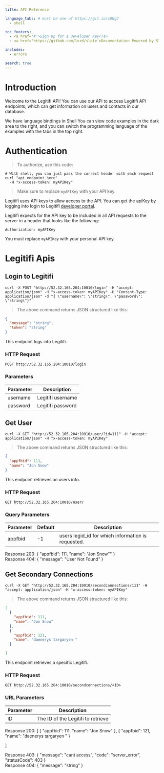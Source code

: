 ```yaml
---
title: API Reference

language_tabs: # must be one of https://git.io/vQNgJ
  - shell

toc_footers:
  - <a href='#'>Sign Up for a Developer Key</a>
  - <a href='https://github.com/lord/slate'>Documentation Powered by Slate</a>

includes:
  - errors

search: true
---
```


# Introduction

Welcome to the Legitifi API! You can use our API to access Legitifi API endpoints, which can get information on users and contacts in our database.

We have language bindings in Shell You can view code examples in the dark area to the right, and you can switch the programming language of the examples with the tabs in the top right.

# Authentication

> To authorize, use this code:

```shell
# With shell, you can just pass the correct header with each request
curl "api_endpoint_here"
  -H "x-access-token: myAPIKey"
```

> Make sure to replace `myAPIKey` with your API key.

Legitifi uses API keys to allow access to the API. You can get the apiKey by logging into login to Legitifi [developer portal](http://example.com/developers).

Legitifi expects for the API key to be included in all API requests to the server in a header that looks like the following:

`Authorization: myAPIKey`

<aside class="notice">
You must replace <code>myAPIKey</code> with your personal API key.
</aside>

# Legitifi Apis

## Login to Legitifi

```shell
curl -X POST "http://52.32.165.204:10010/login" -H "accept: application/json" -H "x-access-token: myAPIKey" -H "Content-Type: application/json" -d "{ \"username\": \"string\", \"password\": \"string\"}"
```

> The above command returns JSON structured like this:

```json
{
  "message": "string",
  "token": "string"
}
```

This endpoint logs into Legitifi.

### HTTP Request

`POST http://52.32.165.204:10010/login`

### Parameters

Parameter | Description
--------- | -----------
username |  Legitifi username
password |  Legitifi password

## Get User

```shell
curl -X GET "http://52.32.165.204:10010/user/?id=111" -H "accept: application/json" -H "x-access-token: myAPIKey"
```

> The above command returns JSON structured like this:

```json
{
  "appfbid": 111,
  "name": "Jon Snow"
}
```

This endpoint retrieves an users info.

### HTTP Request

`GET http://52.32.165.204:10010/user/`

### Query Parameters

Parameter | Default | Description
--------- | ------- | -----------
appfbid | -1 | users legid_id for which information is requested.


<aside class="success">
Response 200:
{
  "appfbid": 111,
  "name": "Jon Snow""
}
</aside>
<aside class="warning">
  Response 404:
  {
    "message": "User Not Found"
  }
</aside>

## Get Secondary Connections

```shell
curl -X GET "http://52.32.165.204:10010/secondconnections/111" -H "accept: application/json" -H "x-access-token: myAPIKey"
```

> The above command returns JSON structured like this:

```json
[
  {
    "appfbid": 111,
    "name": "Jon Snow"
  },
  {
    "appfbid": 121,
    "name": "daenerys targaryen "
  }

]
```

This endpoint retrieves a specific Legitifi.

### HTTP Request

`GET http://52.32.165.204:10010/secondconnections/<ID>`

### URL Parameters

Parameter | Description
--------- | -----------
ID | The ID of the Legitifi to retrieve

<aside class="success">
Response 200:
[
  {
    "appfbid": 111,
    "name": "Jon Snow"
  },
  {
    "appfbid": 121,
    "name": "daenerys targaryen "
  }

]
</aside>
<aside class="warning">
  Response 403:
  {
  "message": "cant access",
  "code": "server_error",
  "statusCode": 403
  }
</aside>
<aside class="warning">
Response 404:
{
  "message": "string"
}
</aside>


